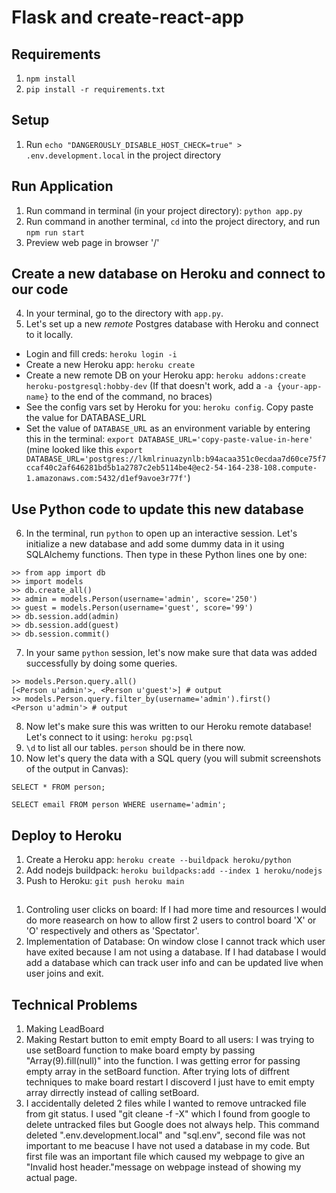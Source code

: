 # Flask and create-react-app

## Requirements
1. `npm install`
2. `pip install -r requirements.txt`

## Setup
1. Run `echo "DANGEROUSLY_DISABLE_HOST_CHECK=true" > .env.development.local` in the project directory

## Run Application
1. Run command in terminal (in your project directory): `python app.py`
2. Run command in another terminal, `cd` into the project directory, and run `npm run start`
3. Preview web page in browser '/'

## Create a new database on Heroku and connect to our code
4. In your terminal, go to the directory with `app.py`.
5. Let's set up a new *remote* Postgres database with Heroku and connect to it locally.
- Login and fill creds: `heroku login -i`
- Create a new Heroku app: `heroku create`
- Create a new remote DB on your Heroku app: `heroku addons:create heroku-postgresql:hobby-dev` (If that doesn't work, add a `-a {your-app-name}` to the end of the command, no braces)
- See the config vars set by Heroku for you: `heroku config`. Copy paste the value for DATABASE_URL
- Set the value of `DATABASE_URL` as an environment variable by entering this in the terminal: `export DATABASE_URL='copy-paste-value-in-here'` (mine looked like this `export DATABASE_URL='postgres://lkmlrinuazynlb:b94acaa351c0ecdaa7d60ce75f7ccaf40c2af646281bd5b1a2787c2eb5114be4@ec2-54-164-238-108.compute-1.amazonaws.com:5432/d1ef9avoe3r77f'`)


## Use Python code to update this new database
6. In the terminal, run `python` to open up an interactive session. Let's initialize a new database and add some dummy data in it using SQLAlchemy functions. Then type in these Python lines one by one:
```
>> from app import db
>> import models
>> db.create_all()
>> admin = models.Person(username='admin', score='250')
>> guest = models.Person(username='guest', score='99')
>> db.session.add(admin)
>> db.session.add(guest)
>> db.session.commit()
```
7. In your same `python` session, let's now make sure that data was added successfully by doing some queries.
```
>> models.Person.query.all()
[<Person u'admin'>, <Person u'guest'>] # output
>> models.Person.query.filter_by(username='admin').first()
<Person u'admin'> # output
```
8. Now let's make sure this was written to our Heroku remote database! Let's connect to it using: `heroku pg:psql`
9. `\d` to list all our tables. `person` should be in there now.
10. Now let's query the data with a SQL query (you will submit screenshots of the output in Canvas):
```
SELECT * FROM person;
```
```
SELECT email FROM person WHERE username='admin';
```

## Deploy to Heroku
1. Create a Heroku app: `heroku create --buildpack heroku/python`
2. Add nodejs buildpack: `heroku buildpacks:add --index 1 heroku/nodejs`
3. Push to Heroku: `git push heroku main`

## 
1. Controling user clicks on board: If I had more time and resources I would do more reasearch on how to allow first 2 users to control board 'X' or 'O' respectively and others as 'Spectator'.
2. Implementation of Database: On window close I cannot track which user have exited because I am not using a database. If I had database I would add a database which can track user info and can be updated live when user joins and exit.

## Technical Problems
1. Making LeadBoard 
2. Making Restart button to emit empty Board to all users: I was trying to use setBoard function to make board empty by passing "Array(9).fill(null)" into the function. I was getting error for passing empty array in the setBoard function. After trying lots of diffrent techniques to make board restart I discoverd I just have to emit empty array dirrectly instead of calling setBoard.
3. I accidentally deleted 2 files while I wanted to remove untracked file from git status. I used "git cleane -f -X" which I found from google to delete untracked files but Google does not always help. This command deleted ".env.development.local" and "sql.env", second file was not important to me beacuse I have not used a database in my code. But first file was an important file which caused my webpage to give an "Invalid host header."message on webpage instead of showing my actual page.


